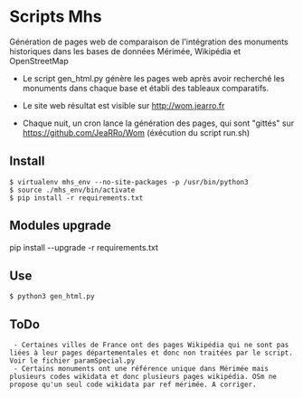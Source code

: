 Scripts Mhs
===========
Génération de pages web de comparaison de l'intégration des monuments historiques dans les bases de données Mérimée, Wikipédia et OpenStreetMap

- Le script gen_html.py génère les pages web après avoir recherché les monuments dans chaque base et établi des tableaux comparatifs.

- Le site web résultat est visible sur http://wom.jearro.fr

- Chaque nuit, un cron lance la génération des pages, qui sont "gittés" sur https://github.com/JeaRRo/Wom (éxécution du script run.sh)

Install
------
    $ virtualenv mhs_env --no-site-packages -p /usr/bin/python3
    $ source ./mhs_env/bin/activate
    $ pip install -r requirements.txt

Modules upgrade
------
pip install --upgrade -r requirements.txt

Use
------
	$ python3 gen_html.py

ToDo
------
	 - Certaines villes de France ont des pages Wikipédia qui ne sont pas liées à leur pages départementales et donc non traitées par le script. Voir le fichier paramSpecial.py
     - Certains monuments ont une référence unique dans Mérimée mais plusieurs codes wikidata et donc plusieurs pages wikipédia. OSm ne propose qu'un seul code wikidata par ref mérimée. A corriger. 
